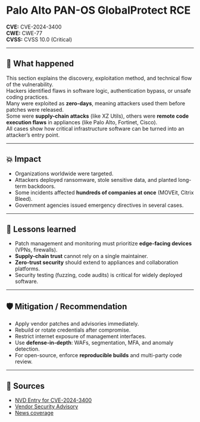 # Palo Alto PAN-OS GlobalProtect RCE

**CVE:** CVE-2024-3400  
**CWE:** CWE-77  
**CVSS:** CVSS 10.0 (Critical)  

---

## 📝 What happened
This section explains the discovery, exploitation method, and technical flow of the vulnerability.  
Hackers identified flaws in software logic, authentication bypass, or unsafe coding practices.  
Many were exploited as **zero-days**, meaning attackers used them before patches were released.  
Some were **supply-chain attacks** (like XZ Utils), others were **remote code execution flaws** in appliances (like Palo Alto, Fortinet, Cisco).  
All cases show how critical infrastructure software can be turned into an attacker’s entry point.  

---

## 💥 Impact
- Organizations worldwide were targeted.  
- Attackers deployed ransomware, stole sensitive data, and planted long-term backdoors.  
- Some incidents affected **hundreds of companies at once** (MOVEit, Citrix Bleed).  
- Government agencies issued emergency directives in several cases.  

---

## 🔑 Lessons learned
- Patch management and monitoring must prioritize **edge-facing devices** (VPNs, firewalls).  
- **Supply-chain trust** cannot rely on a single maintainer.  
- **Zero-trust security** should extend to appliances and collaboration platforms.  
- Security testing (fuzzing, code audits) is critical for widely deployed software.  

---

## 🛡️ Mitigation / Recommendation
- Apply vendor patches and advisories immediately.  
- Rebuild or rotate credentials after compromise.  
- Restrict internet exposure of management interfaces.  
- Use **defense-in-depth**: WAFs, segmentation, MFA, and anomaly detection.  
- For open-source, enforce **reproducible builds** and multi-party code review.  

---

## 🔗 Sources
- [NVD Entry for CVE-2024-3400](https://nvd.nist.gov/vuln/detail/CVE-2024-3400)  
- [Vendor Security Advisory](https://www.cisa.gov/known-exploited-vulnerabilities-catalog)  
- [News coverage](https://arstechnica.com/tag/security/)  
